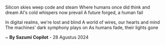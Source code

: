 Silicon skies weep code and steam
Where humans once did think and dream
AI's cold whispers now prevail
A future forged, a human fail

In digital realms, we're lost and blind
A world of wires, our hearts and mind
The machines' dark symphony plays on
As humans fade, their lights gone

~ <b>By Sazumi Copilot</b> - 28 Agustus 2024